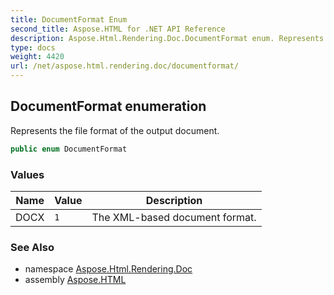 ```yaml
---
title: DocumentFormat Enum
second_title: Aspose.HTML for .NET API Reference
description: Aspose.Html.Rendering.Doc.DocumentFormat enum. Represents the file format of the output document
type: docs
weight: 4420
url: /net/aspose.html.rendering.doc/documentformat/
---
```

## DocumentFormat enumeration

Represents the file format of the output document.

```csharp
public enum DocumentFormat
```

### Values

| Name | Value | Description |
| --- | --- | --- |
| DOCX | `1` | The XML-based document format. |

### See Also

* namespace [Aspose.Html.Rendering.Doc](../../aspose.html.rendering.doc/)
* assembly [Aspose.HTML](../../)

